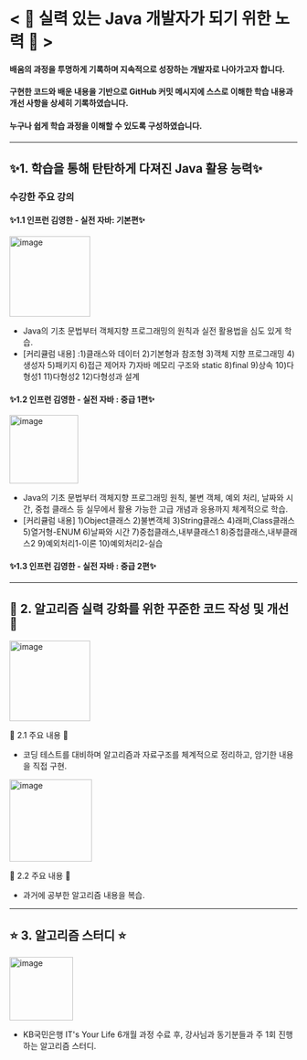 # < 🌸 실력 있는 Java 개발자가 되기 위한 노력 🌸 >
#### 배움의 과정을 투명하게 기록하며 지속적으로 성장하는 개발자로 나아가고자 합니다.

#### 구현한 코드와 배운 내용을 기반으로 GitHub 커밋 메시지에 스스로 이해한 학습 내용과 개선 사항을 상세히 기록하였습니다.

#### 누구나 쉽게 학습 과정을 이해할 수 있도록 구성하였습니다.
------------------------------
## ✨1. 학습을 통해 탄탄하게 다져진 Java 활용 능력✨

### 수강한 주요 강의
#### ✨1.1 인프런 김영한 - 실전 자바: 기본편✨
<img width="141" alt="image" src="https://github.com/user-attachments/assets/043327dc-8154-4952-a585-b321cb6d4fa1" />

  - Java의 기초 문법부터 객체지향 프로그래밍의 원칙과 실전 활용법을 심도 있게 학습.
  - [커리큘럼 내용] :1)클래스와 데이터  2)기본형과 참조형  3)객체 지향 프로그래밍  4)생성자  5)패키지  6)접근 제어자  7)자바 메모리 구조와 static  8)final  9)상속  10)다형성1  11)다형성2  12)다형성과 설계

#### ✨1.2 인프런 김영한 - 실전 자바 : 중급 1편✨
<img width="120" alt="image" src="https://github.com/user-attachments/assets/76de3742-b203-43e5-b7e9-86a511b2ee81" />

- Java의 기초 문법부터 객체지향 프로그래밍 원칙, 불변 객체, 예외 처리, 날짜와 시간, 중첩 클래스 등 실무에서 활용 가능한 고급 개념과 응용까지 체계적으로 학습.
- [커리큘럼 내용] 1)Object클래스  2)불변객체  3)String클래스  4)래퍼,Class클래스  5)열거형-ENUM  6)날짜와 시간  7)중첩클래스,내부클래스1  8)중첩클래스,내부클래스2  9)예외처리1-이론  10)예외처리2-실습
  
#### ✨1.3 인프런 김영한 - 실전 자바 : 중급 2편✨
  
----------------------------
## 🎀 2. 알고리즘 실력 강화를 위한 꾸준한 코드 작성 및 개선 🎀
<img width="141" alt="image" src="https://github.com/user-attachments/assets/6af3e413-79d7-4659-a749-f24bdac86aab" />

🎀 2.1 주요 내용 🎀

  - 코딩 테스트를 대비하며 알고리즘과 자료구조를 체계적으로 정리하고, 암기한 내용을 직접 구현.

 <img width="144" alt="image" src="https://github.com/user-attachments/assets/d3369e19-a127-4162-905c-db55af08c3eb" />

🎀 2.2 주요 내용 🎀

  - 과거에 공부한 알고리즘 내용을 복습.


----------------------------
## ⭐️ 3. 알고리즘 스터디 ⭐️

<img width="111" alt="image" src="https://github.com/user-attachments/assets/4fd51c9a-4fad-4e69-b831-fb61e7d55d77" />

- KB국민은행 IT's Your Life 6개월 과정 수료 후, 강사님과 동기분들과 주 1회 진행하는 알고리즘 스터디. 



